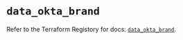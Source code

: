 # `data_okta_brand`

Refer to the Terraform Registory for docs: [`data_okta_brand`](https://www.terraform.io/docs/providers/okta/d/brand).
